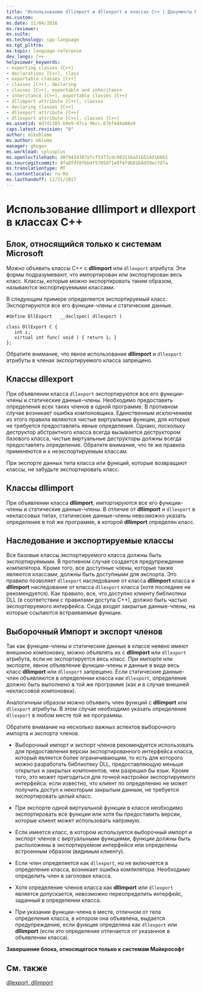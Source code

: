 ```yaml
---
title: "Использование dllimport и dllexport в классах C++ | Документы Microsoft"
ms.custom: 
ms.date: 11/04/2016
ms.reviewer: 
ms.suite: 
ms.technology: cpp-language
ms.tgt_pltfrm: 
ms.topic: language-reference
dev_langs: C++
helpviewer_keywords:
- exporting classes [C++]
- declarations [C++], class
- exportable classes [C++]
- classes [C++], declaring
- classes [C++], exportable and inheritance
- inheritance [C++], exportable classes [C++]
- dllimport attribute [C++], classes
- declaring classes [C++]
- dllexport attribute [C++]
- dllexport attribute [C++], classes [C++]
ms.assetid: 8d7d1303-b9e9-47ca-96cc-67bf444a08a9
caps.latest.revision: "8"
author: mikeblome
ms.author: mblome
manager: ghogen
ms.workload: cplusplus
ms.openlocfilehash: d8f9434387efcf3377cdc983116a51b524d16662
ms.sourcegitcommit: 8fa8fdf0fbb4f57950f1e8f4f9b81b4d39ec7d7a
ms.translationtype: MT
ms.contentlocale: ru-RU
ms.lasthandoff: 12/21/2017
---
```

# <a name="using-dllimport-and-dllexport-in-c-classes"></a>Использование dllimport и dllexport в классах C++
## <a name="microsoft-specific"></a>Блок, относящийся только к системам Microsoft  
 Можно объявить классы C++ с **dllimport** или `dllexport` атрибута. Эти формы подразумевают, что импортирован или экспортирован весь класс. Классы, которые можно экспортировать таким образом, называются экспортируемыми классами.  
  
 В следующем примере определяется экспортируемый класс. Экспортируются все его функции-члены и статические данные.  
  
```  
#define DllExport   __declspec( dllexport )  
  
class DllExport C {  
   int i;  
   virtual int func( void ) { return 1; }  
};  
```  
  
 Обратите внимание, что явное использование **dllimport** и `dllexport` атрибуты в членах экспортируемого класса запрещено.  
  
##  <a name="_pluslang_using_dllimport_and_dllexport_in_c2b2bdllexportclasses"></a>Классы dllexport  
 При объявлении класса `dllexport` экспортируются все его функции-члены и статические данные-члены. Необходимо предоставить определения всех таких членов в одной программе. В противном случае возникает ошибка компоновщика. Единственным исключением из этого правила являются чистые виртуальные функции, для которых не требуется предоставлять явные определения. Однако, поскольку деструктор абстрактного класса всегда вызывается деструктором базового класса, чистые виртуальные деструкторы должны всегда предоставлять определение. Обратите внимание, что те же правила применяются и к неэкспортируемым классам.  
  
 При экспорте данных типа класса или функций, которые возвращают классы, не забудьте экспортировать класс.  
  
##  <a name="_pluslang_dllexport_classesdllexportclasses"></a>Классы dllimport  
 При объявлении класса **dllimport**, импортируются все его функции-члены и статические данные-члены. В отличие от **dllimport** и `dllexport` в неклассовых типах, статические данные-члены невозможно указать определение в той же программе, в которой **dllimport** определен класс.  
  
##  <a name="_pluslang_using_dllimport_and_dllexport_in_c2b2binheritanceandexportableclasses"></a>Наследование и экспортируемые классы  
 Все базовые классы экспортируемого класса должны быть экспортируемыми. В противном случае создается предупреждение компилятора. Кроме того, все доступные члены, которые также являются классами, должны быть доступными для экспорта. Это правило позволяет `dllexport` наследование от класса **dllimport** класса и **dllimport** наследование от класса `dllexport` класса (хотя последнее не рекомендуется). Как правило, все, что доступно клиенту библиотеки DLL (в соответствии с правилами доступа C++), должно быть частью экспортируемого интерфейса. Сюда входят закрытые данные-члены, на которые ссылаются встраиваемые функции.  
  
##  <a name="_pluslang_using_dllimport_and_dllexport_in_c2b2bselectivememberimportexport"></a>Выборочный Импорт и экспорт членов  
 Так как функции-члены и статические данные в классе неявно имеют внешнюю компоновку, можно объявлять их с **dllimport** или `dllexport` атрибута, если не экспортируется весь класс. При импорте или экспорте, явное объявление функции-члены и данные в виде весь класс **dllimport** или `dllexport` запрещено. Если статические данные-член объявляются в определении класса как `dllexport`, определение должно быть выполнено в той же программе (как и в случае внешней неклассовой компоновки).  
  
 Аналогичным образом можно объявить член функций с **dllimport** или `dllexport` атрибуты. В этом случае необходимо указать определение `dllexport` в любом месте той же программы.  
  
 Обратите внимание на несколько важных аспектов выборочного импорта и экспорта членов.  
  
-   Выборочный импорт и экспорт членов рекомендуется использовать для предоставления версии экспортированного интерфейса класса, который является более ограничивающим, то есть для которого можно разработать библиотеку DLL, предоставляющую меньше открытых и закрытых компонентов, чем разрешил бы язык. Кроме того, это может пригодиться для точной настройки экспортируемого интерфейса: если известно, что клиент по определению не может получить доступ к некоторым закрытым данным, не требуется экспортировать целый класс.  
  
-   При экспорте одной виртуальной функции в классе необходимо экспортировать все функции или хотя бы предоставить версии, которые клиент может использовать напрямую.  
  
-   Если имеется класс, в котором используется выборочный импорт и экспорт членов с виртуальными функциями, функции должны быть расположены в экспортируемом интерфейсе или определены встроенным образом (видимым клиенту).  
  
-   Если член определяется как `dllexport`, но не включается в определение класса, возникает ошибка компилятора. Необходимо определить член в заголовке класса.  
  
-   Хотя определение членов класса как **dllimport** или `dllexport` является допускается, невозможно переопределить интерфейс, заданный в определении класса.  
  
-   При указании функции-члена в месте, отличном от тела определения класса, в котором она объявлена, выдается предупреждение, если функция определена как `dllexport` или **dllimport** (если это определение отличается от указанное в объявлении класса).  
  
**Завершение блока, относящегося только к системам Майкрософт**  
  
## <a name="see-also"></a>См. также  
 [dllexport, dllimport](../cpp/dllexport-dllimport.md)
